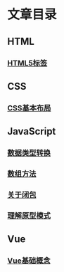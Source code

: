 # 文章目录

## HTML

### [HTML5标签](/HTML/HTML5入门.md)

## CSS 

### [CSS基本布局](/CSS/CSS布局入门.md)

## JavaScript

### [数据类型转换](/JavaScript/数据类型转换.md)

### [数组方法](/JavaScript/array.md)

### [关于闭包](/JavaScript/20200604闭包.md)

### [理解原型模式](/JavaScript/prototype.md)

## Vue

### [Vue基础概念](/Vue/vue入门.md)

